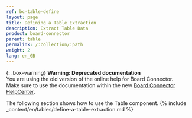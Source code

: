 ```yaml
---
ref: bc-table-define
layout: page
title: Defining a Table Extraction
description: Extract Table Data
product: board-connector
parent: table
permalink: /:collection/:path
weight: 2
lang: en_GB
---
```


{: .box-warning}
**Warning: Deprecated documentation** <br>
You are using the old version of the online help for Board Connector.<br>
Make sure to use the documentation within the new [Board Connector HelpCenter](https://helpcenter.theobald-software.com/board-connector/documentation/introduction/).

The following section shows how to use the Table component.
{% include _content/en/tables/define-a-table-extraction.md  %}
